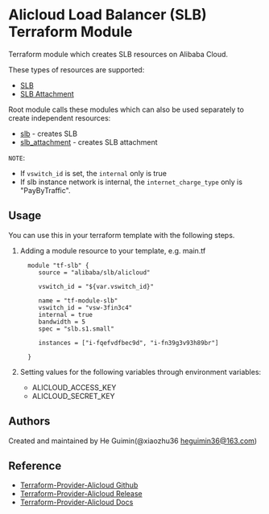Alicloud Load Balancer (SLB) Terraform Module
=============================================

Terraform module which creates SLB resources on Alibaba Cloud.

These types of resources are supported:

* [SLB](https://www.terraform.io/docs/providers/alicloud/r/slb.html)
* [SLB Attachment](https://www.terraform.io/docs/providers/alicloud/r/slb_attachment.html)

Root module calls these modules which can also be used separately to create independent resources:

* [slb](https://github.com/terraform-alicloud-modules/terraform-alicloud-slb/tree/master/modules/slb) - creates SLB
* [slb_attachment](https://github.com/terraform-alicloud-modules/terraform-alicloud-slb/tree/master/modules/slb_attachment) - creates SLB attachment


`NOTE`:
* If `vswitch_id` is set, the `internal` only is true
* If slb instance network is internal, the `internet_charge_type` only is "PayByTraffic".

Usage
-----
You can use this in your terraform template with the following steps.

1. Adding a module resource to your template, e.g. main.tf


         module "tf-slb" {
            source = "alibaba/slb/alicloud"

            vswitch_id = "${var.vswitch_id}"

            name = "tf-module-slb"
            vswitch_id = "vsw-3fin3c4"
            internal = true
            bandwidth = 5
            spec = "slb.s1.small"

            instances = ["i-fqefvdfbec9d", "i-fn39g3v93h89br"]

         }

2. Setting values for the following variables through environment variables:

    - ALICLOUD_ACCESS_KEY
    - ALICLOUD_SECRET_KEY


Authors
-------
Created and maintained by He Guimin(@xiaozhu36 heguimin36@163.com)

Reference
---------
* [Terraform-Provider-Alicloud Github](https://github.com/terraform-providers/terraform-provider-alicloud)
* [Terraform-Provider-Alicloud Release](https://releases.hashicorp.com/terraform-provider-alicloud/)
* [Terraform-Provider-Alicloud Docs](https://www.terraform.io/docs/providers/alicloud/index.html)
